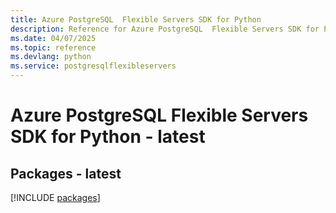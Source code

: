 ```yaml
---
title: Azure PostgreSQL  Flexible Servers SDK for Python
description: Reference for Azure PostgreSQL  Flexible Servers SDK for Python
ms.date: 04/07/2025
ms.topic: reference
ms.devlang: python
ms.service: postgresqlflexibleservers
---
```

# Azure PostgreSQL  Flexible Servers SDK for Python - latest
## Packages - latest
[!INCLUDE [packages](postgresql--flexible-servers-index.md)]